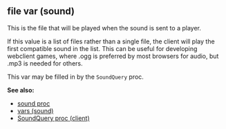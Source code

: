 ## file var (sound)


This is the file that will be played when the sound is sent to
a player. 

If this value is a list of files rather than a single
file, the client will play the first compatible sound in the list. This
can be useful for developing webclient games, where .ogg is preferred by
most browsers for audio, but .mp3 is needed for others. 

This
var may be filled in by the `SoundQuery` proc.

**See also:**
+   [sound proc](/ref/proc/sound.md) 
+   [vars (sound)](/ref/sound/var.md) 
+   [SoundQuery proc (client)](/ref/client/proc/SoundQuery.md) 